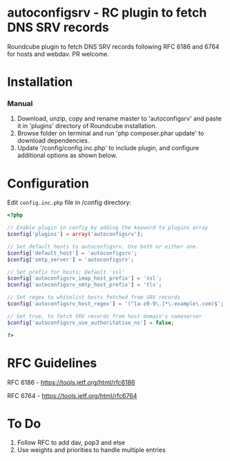 # autoconfigsrv - RC plugin to fetch DNS SRV records

Roundcube plugin to fetch DNS SRV records following RFC 6186 and 6764 for hosts and webdav. PR welcome.


# Installation

### Manual ###

1. Download, unzip, copy and rename master to 'autoconfigsrv' and paste it in 'plugins' directory of Roundcube installation. 
2. Browse folder on terminal and run 'php composer.phar update' to download dependencies.
3. Update '<roundcube installation>/config/config.inc.php' to include plugin, and configure additional options as shown below.


# Configuration

Edit `config.inc.php` file in <Your-roundcube-install-basepath>/config directory:

```php
<?php

// Enable plugin in config by adding the keyword to plugins array
$config['plugins'] = array('autoconfigsrv');

// Set default hosts to autoconfigsrv. Use both or either one.
$config['default_host'] = 'autoconfigsrv';
$config['smtp_server'] = 'autoconfigsrv';

// Set prefix for hosts; Default 'ssl'
$config['autoconfigsrv_imap_host_prefix'] = 'ssl';
$config['autoconfigsrv_smtp_host_prefix'] = 'tls';

// Set regex to whitelist hosts fetched from SRV records
$config['autoconfigsrv_host_regex'] = '(^[a-z0-9\.]*\.example\.com)$';

// Set true, to fetch SRV records from host domain's nameserver
$config['autoconfigsrv_use_authoritative_ns'] = false;

?>
```


# RFC Guidelines

RFC 6186 - https://tools.ietf.org/html/rfc6186

RFC 6764 - https://tools.ietf.org/html/rfc6764


# To Do

1. Follow RFC to add dav, pop3 and else
2. Use weights and priorities to handle multiple entries
